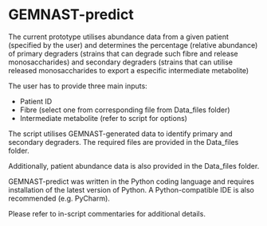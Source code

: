 # GEMNAST-predict

The current prototype utilises abundance data from a given patient (specified by the user) and determines the percentage (relative abundance) of primary degraders (strains that can degrade such fibre and release monosaccharides) and secondary degraders (strains that can utilise released monosaccharides to export a especific intermediate metabolite)

The user has to provide three main inputs:
- Patient ID
- Fibre (select one from corresponding file from Data_files folder)
- Intermediate metabolite (refer to script for options)

The script utilises GEMNAST-generated data to identify primary and secondary degraders. The required files are provided in the Data_files folder.

Additionally, patient abundance data is also provided in the Data_files folder.

GEMNAST-predict was written in the Python coding language and requires installation of the latest version of Python. A Python-compatible IDE is also recommended (e.g. PyCharm).

Please refer to in-script commentaries for additional details.
